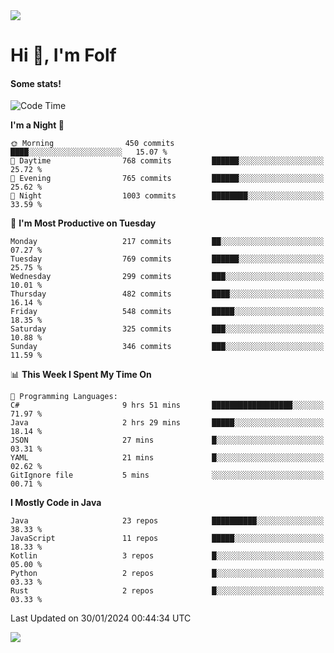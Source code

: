 <img src="https://komarev.com/ghpvc/?username=itsfolf"/>
<h1>Hi 👋, I'm Folf</h1>


#### Some stats!
<!--START_SECTION:waka-->
![Code Time](http://img.shields.io/badge/Code%20Time-2%2C114%20hrs%2020%20mins-blue)

**I'm a Night 🦉** 

```text
🌞 Morning                450 commits         ████░░░░░░░░░░░░░░░░░░░░░   15.07 % 
🌆 Daytime                768 commits         ██████░░░░░░░░░░░░░░░░░░░   25.72 % 
🌃 Evening                765 commits         ██████░░░░░░░░░░░░░░░░░░░   25.62 % 
🌙 Night                  1003 commits        ████████░░░░░░░░░░░░░░░░░   33.59 % 
```
📅 **I'm Most Productive on Tuesday** 

```text
Monday                   217 commits         ██░░░░░░░░░░░░░░░░░░░░░░░   07.27 % 
Tuesday                  769 commits         ██████░░░░░░░░░░░░░░░░░░░   25.75 % 
Wednesday                299 commits         ███░░░░░░░░░░░░░░░░░░░░░░   10.01 % 
Thursday                 482 commits         ████░░░░░░░░░░░░░░░░░░░░░   16.14 % 
Friday                   548 commits         █████░░░░░░░░░░░░░░░░░░░░   18.35 % 
Saturday                 325 commits         ███░░░░░░░░░░░░░░░░░░░░░░   10.88 % 
Sunday                   346 commits         ███░░░░░░░░░░░░░░░░░░░░░░   11.59 % 
```


📊 **This Week I Spent My Time On** 

```text
💬 Programming Languages: 
C#                       9 hrs 51 mins       ██████████████████░░░░░░░   71.97 % 
Java                     2 hrs 29 mins       █████░░░░░░░░░░░░░░░░░░░░   18.14 % 
JSON                     27 mins             █░░░░░░░░░░░░░░░░░░░░░░░░   03.31 % 
YAML                     21 mins             █░░░░░░░░░░░░░░░░░░░░░░░░   02.62 % 
GitIgnore file           5 mins              ░░░░░░░░░░░░░░░░░░░░░░░░░   00.71 % 
```

**I Mostly Code in Java** 

```text
Java                     23 repos            ██████████░░░░░░░░░░░░░░░   38.33 % 
JavaScript               11 repos            █████░░░░░░░░░░░░░░░░░░░░   18.33 % 
Kotlin                   3 repos             █░░░░░░░░░░░░░░░░░░░░░░░░   05.00 % 
Python                   2 repos             █░░░░░░░░░░░░░░░░░░░░░░░░   03.33 % 
Rust                     2 repos             █░░░░░░░░░░░░░░░░░░░░░░░░   03.33 % 
```




 Last Updated on 30/01/2024 00:44:34 UTC
<!--END_SECTION:waka-->
<a src="https://discord.com/users/1090088995976925305"><img src="https://lanyard-profile-readme.vercel.app/api/1090088995976925305"/></a></td> 

